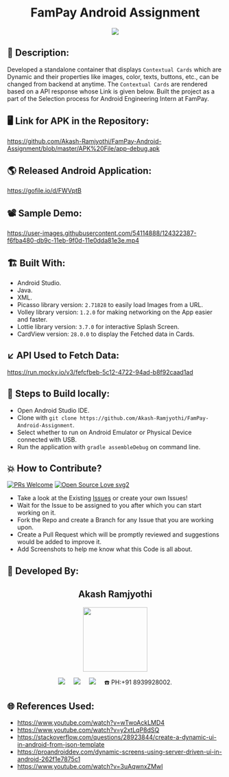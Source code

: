 <h1 align="center">FamPay Android Assignment</h1>

<p align="center">
<img src="https://user-images.githubusercontent.com/54114888/124321900-16460200-db9c-11eb-96da-2c0c35254343.png" >
</p>

## 📜 Description:
Developed a standalone container that displays `Contextual Cards` which are Dynamic and their properties like images, color, texts, buttons, etc., can be changed from backend at anytime. The `Contextual Cards` are rendered based on a API response whose Link is given below. Built the project as a part of the Selection process for Android Engineering Intern at FamPay.

## 🖥️ Link for APK in the Repository:
https://github.com/Akash-Ramjyothi/FamPay-Android-Assignment/blob/master/APK%20File/app-debug.apk

## 🌎 Released Android Application:
https://gofile.io/d/FWVptB

## 📽 Sample Demo:
https://user-images.githubusercontent.com/54114888/124322387-f6fba480-db9c-11eb-9f0d-11e0dda81e3e.mp4

## 🏗 Built With:
- Android Studio.
- Java.
- XML.
- Picasso library version: `2.71828` to easily load Images from a URL.
- Volley library version: `1.2.0` for making networking on the App easier and faster.
- Lottie library version: `3.7.0` for interactive Splash Screen.
- CardView version: `28.0.0` to display the Fetched data in Cards.

## ↙️ API Used to Fetch Data:
https://run.mocky.io/v3/fefcfbeb-5c12-4722-94ad-b8f92caad1ad

## 🧪 Steps to Build locally:
- Open Android Studio IDE.
- Clone with `git clone https://github.com/Akash-Ramjyothi/FamPay-Android-Assignment`.
- Select whether to run on Android Emulator or Physical Device connected with USB.
- Run the application with `gradle assembleDebug` on command line.

## 💥 How to Contribute?

[![PRs Welcome](https://img.shields.io/badge/PRs-welcome-brightgreen.svg?style=flat-square)](http://makeapullrequest.com)
[![Open Source Love svg2](https://badges.frapsoft.com/os/v2/open-source.svg?v=103)](https://github.com/ellerbrock/open-source-badges/) 

- Take a look at the Existing [Issues](https://github.com/Akash-Ramjyothi/FamPay-Android-Assignment/issues) or create your own Issues!
- Wait for the Issue to be assigned to you after which you can start working on it.
- Fork the Repo and create a Branch for any Issue that you are working upon.
- Create a Pull Request which will be promptly reviewed and suggestions would be added to improve it.
- Add Screenshots to help me know what this Code is all about.

## 👦 Developed By:
<h2 align="center">Akash Ramjyothi</h2>
<p align="center">
  <a href="https://github.com/Akash-Ramjyothi"><img src="https://avatars.githubusercontent.com/u/54114888?v=4" width=150px height=150px /></a> 
    
<p align="center">
  <a target="_blank"href="https://www.linkedin.com/in/akash-ramjyothi/"><img src="https://img.shields.io/badge/linkedin-%230077B5.svg?&style=for-the-badge&logo=linkedin&logoColor=white" /></a>&nbsp;&nbsp;&nbsp;&nbsp;
  <a href="mailto:akash.ramjyothi@gmail.com?subject=Hello%20Akash,%20From%20Github"><img src="https://img.shields.io/badge/gmail-%23D14836.svg?&style=for-the-badge&logo=gmail&logoColor=white" /></a>&nbsp;&nbsp;&nbsp;&nbsp;
  <a href="https://www.instagram.com/akash.ramjyothi/"><img src="https://img.shields.io/badge/instagram-%23D14836.svg?&style=for-the-badge&logo=instagram&logoColor=pink" /></a>&nbsp;&nbsp;&nbsp;&nbsp;
  ☎️ PH:+91 8939928002.
</p>

## 🌐 References Used:
- https://www.youtube.com/watch?v=wTwoAckLMD4
- https://www.youtube.com/watch?v=y2xtLqP8dSQ
- https://stackoverflow.com/questions/28923844/create-a-dynamic-ui-in-android-from-json-template
- https://proandroiddev.com/dynamic-screens-using-server-driven-ui-in-android-262f1e7875c1
- https://www.youtube.com/watch?v=3uAqwnxZMwI
